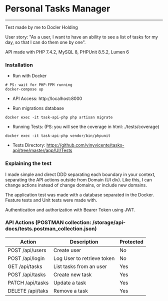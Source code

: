 # Personal Tasks Manager

---

Test made by me to Docler Holding

User story: "As a user, I want to have an ability to see a list of tasks for my day, so that I can do them one by one". 

API made with PHP 7.4.2, MySQL 8, PHPUnit 8.5.2, Lumen 6

### Installation

   * Run with Docker

```shell script
# PS: wait for PHP-FPM running
docker-compose up
```

   * API Access: http://localhost:8000
   
   * Run migrations database
   
```shell script
docker exec -it task-api-php php artisan migrate
```
   
   * Running Tests: (PS: you will see the coverage in html: ./tests/coverage)
   
```shell script
docker exec -it task-api-php vendor/bin/phpunit
```

   * Tests Directory: https://github.com/vinyvicente/tasks-api/tree/master/app/UI/Tests

### Explaining the test

I made simple and direct DDD separating each boundary in your context, separating the API actions outside from Domain (UI div). Like this, I can change actions instead of change domains, or include new domains.

The application test was made with a database separated in the Docker. Feature tests and Unit tests were made with.

Authentication and authorization with Bearer Token using JWT.

### API Actions (POSTMAN collection: /storage/api-docs/tests.postman_collection.json)

| Action           | Description                | Protected |
|------------------|----------------------------|-----------|
| POST /api/users  | Create user                | No        |
| POST /api/login  | Log User to retrieve token | No        |
| GET  /api/tasks  | List tasks from an user    | Yes       |
| POST /api/tasks  | Create new task            | Yes       |
| PATCH /api/tasks | Update a task              | Yes       |
| DELETE /api/taks | Remove a task              | Yes       | 
